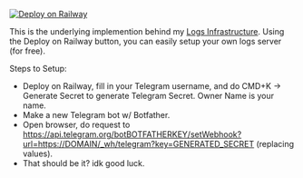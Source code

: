[![Deploy on Railway](https://railway.app/button.svg)](https://railway.app/new/template?template=https%3A%2F%2Fgithub.com%2Fmorgangallant%2Flogs&plugins=postgresql&envs=TELEGRAM_USERNAME%2CTELEGRAM_SECRET%2COWNER_NAME&optionalEnvs=OWNER_NAME&TELEGRAM_USERNAMEDesc=Your+telegram+username.&TELEGRAM_SECRETDesc=The+generated+telegram+secret.&OWNER_NAMEDesc=Your+name%2C+will+be+displayed+on+website.&OWNER_NAMEDefault=John+Doe)

This is the underlying implemention behind my [Logs Infrastructure](https://logs.morgangallant.com). Using the Deploy on Railway button, you can easily setup your own logs server (for free).

Steps to Setup:
- Deploy on Railway, fill in your Telegram username, and do CMD+K -> Generate Secret to generate Telegram Secret. Owner Name is your name.
- Make a new Telegram bot w/ Botfather.
- Open browser, do request to https://api.telegram.org/botBOTFATHERKEY/setWebhook?url=https://DOMAIN/_wh/telegram?key=GENERATED_SECRET (replacing values).
- That should be it? idk good luck.
